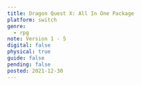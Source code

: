 ```yaml
---
title: Dragon Quest X: All In One Package
platform: switch
genre:
  - rpg
note: Version 1 - 5
digital: false
physical: true
guide: false
pending: false
posted: 2021-12-30
---
```

